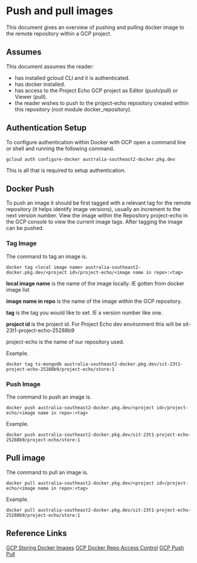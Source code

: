 # Push and pull images
This document gives an overview of pushing and pulling docker image to the remote repository within a GCP project.


## Assumes
This document assumes the reader:
* has installed gcloud CLI and it is authenticated.
* has docker installed.
* has access to the Project Echo GCP project as Editor (push/pull) or Viewer (pull).
* the reader wishes to push to the project-echo repository created within this repository (root module docker_repository).

## Authentication Setup
To configure authentication within Docker with GCP open a command line or shell and running the following command.

```
gcloud auth configure-docker australia-southeast2-docker.pkg.dev
```

This is all that is required to setup authentication.

## Docker Push
To push an image it should be first tagged with a relevant tag for the remote repository (it helps identify image versions), usually an increment to the next version number. View the image within the Repository project-echo in the GCP console to view the current image tags. After tagging the image can be pushed.

### Tag Image
The command to tag an image is.

```
docker tag <local image name> australia-southeast2-docker.pkg.dev/<project id>/project-echo/<image name in repo>:<tag>
```

<b>local image name</b> is the name of the image locally. IE gotten from docker image list

<b>image name in repo</b> is the name of the image within the GCP repository.

<b>tag</b> is the tag you would like to set. IE a version number like one.

<b>project id</b> is the project id. For Project Echo dev environment this will be sit-23t1-project-echo-25288b9

project-echo is the name of our repository used.

Example.
```
docker tag ts-mongodb australia-southeast2-docker.pkg.dev/sit-23t1-project-echo-25288b9/project-echo/store:1
```

### Push Image
The command to push an image is.

```
docker push australia-southeast2-docker.pkg.dev/<project id>/project-echo/<image name in repo>:<tag>
```

Example.
```
docker push australia-southeast2-docker.pkg.dev/sit-23t1-project-echo-25288b9/project-echo/store:1
```

## Pull image
The command to pull an image is.

```
docker pull australia-southeast2-docker.pkg.dev/<project id>/project-echo/<image name in repo>:<tag>
```

Example.
```
docker pull australia-southeast2-docker.pkg.dev/sit-23t1-project-echo-25288b9/project-echo/store:1
```

## Reference Links
[GCP Storing Docker Images](https://cloud.google.com/artifact-registry/docs/docker/store-docker-container-images)
[GCP Docker Repo Access Control](https://cloud.google.com/artifact-registry/docs/access-control#permissions)
[GCP Push Pull](https://cloud.google.com/artifact-registry/docs/docker/pushing-and-pulling)
